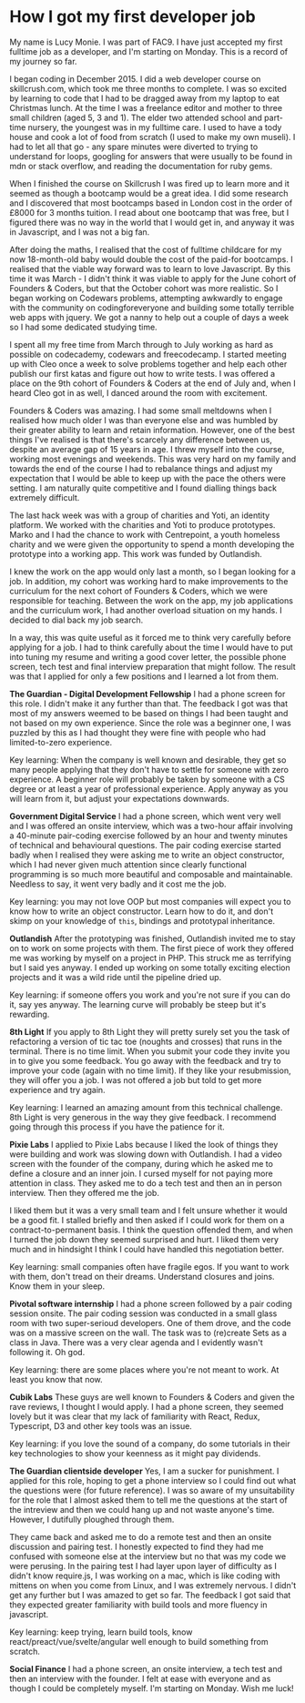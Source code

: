 # How I got my first developer job

My name is Lucy Monie. I was part of FAC9. I have just accepted my first fulltime job as a developer, and I'm starting on Monday. This is a record of my journey so far.

I began coding in December 2015. I did a web developer course on skillcrush.com, which took me three months to complete. I was so excited by learning to code that I had to be dragged away from my laptop to eat Christmas lunch. At the time I was a freelance editor and mother to three small children (aged 5, 3 and 1). The elder two attended school and part-time nursery, the youngest was in my fulltime care. I used to have a tody house and cook a lot of food from scratch (I used to make my own museli). I had to let all that go - any spare minutes were diverted to trying to understand for loops, googling for answers that were usually to be found in mdn or stack overflow, and reading the documentation for ruby gems.

When I finished the course on Skillcrush I was fired up to learn more and it seemed as though a bootcamp would be a great idea. I did some research and I discovered that most bootcamps based in London cost in the order of £8000 for 3 months tuition. I read about one bootcamp that was free, but I figured there was no way in the world that I would get in, and anyway it was in Javascript, and I was not a big fan.

After doing the maths, I realised that the cost of fulltime childcare for my now 18-month-old baby would double the cost of the paid-for bootcamps. I realised that the viable way forward was to learn to love Javascript. By this time it was March - I didn't think it was viable to apply for the June cohort of Founders & Coders, but that the October cohort was more realistic. So I began working on Codewars problems, attempting awkwardly to engage with the community on codingforeveryone and building some totally terrible web apps with jquery. We got a nanny to help out a couple of days a week so I had some dedicated studying time.

I spent all my free time from March through to July working as hard as possible on codecademy, codewars and freecodecamp. I started meeting up with Cleo once a week to solve problems together and help each other publish our first katas and figure out how to write tests. I was offered a place on the 9th cohort of Founders & Coders at the end of July and, when I heard Cleo got in as well, I danced around the room with excitement. 

Founders & Coders was amazing. I had some small meltdowns when I realised how much older I was than everyone else and was humbled by their greater ability to learn and retain information. However, one of the best things I've realised is that there's scarcely any difference between us, despite an average gap of 15 years in age. I threw myself into the course, working most evenings and weekends. This was very hard on my family and towards the end of the course I had to rebalance things and adjust my expectation that I would be able to keep up with the pace the others were setting. I am naturally quite competitive and I found dialling things back extremely difficult.

The last hack week was with a group of charities and Yoti, an identity platform. We worked with the charities and Yoti to produce prototypes. Marko and I had the chance to work with Centrepoint, a youth homeless charity and we were given the opportunity to spend a month developing the prototype into a working app. This work was funded by Outlandish.

I knew the work on the app would only last a month, so I began looking for a job. In addition, my cohort was working hard to make improvements to the curriculum for the next cohort of Founders & Coders, which we were responsible for teaching. Between the work on the app, my job applications and the curriculum work, I had another overload situation on my hands. I decided to dial back my job search. 

In a way, this was quite useful as it forced me to think very carefully before applying for a job. I had to think carefully about the time I would have to put into tuning my resume and writing a good cover letter, the possible phone screen, tech test and final interview preparation that might follow. The result was that I applied for only a few positions and I learned a lot from them.

**The Guardian - Digital Development Fellowship**
I had a phone screen for this role. I didn't make it any further than that. The feedback I got was that most of my answers weemed to be based on things I had been taught and not based on my own experience. Since the role was a beginner one, I was puzzled by this as I had thought they were fine with people who had limited-to-zero experience. 

Key learning: When the company is well known and desirable, they get so many people applying that they don't have to settle for someone with zero experience. A beginner role will probably be taken by someone with a CS degree or at least a year of professional experience. Apply anyway as you will learn from it, but adjust your expectations downwards.

**Government Digital Service**
I had a phone screen, which went very well and I was offered an onsite interview, which was a two-hour affair involving a 40-minute pair-coding exercise followed by an hour and twenty minutes of technical and behavioural questions. The pair coding exercise started badly when I realised they were asking me to write an object constructor, which I had never given much attention since clearly functional programming is so much more beautiful and composable and maintainable. Needless to say, it went very badly and it cost me the job.

Key learning: you may not love OOP but most companies will expect you to know how to write an object constructor. Learn how to do it, and don't skimp on your knowledge of `this`, bindings and prototypal inheritance.

**Outlandish**
After the prototyping was finished, Outlandish invited me to stay on to work on some projects with them. The first piece of work they offered me was working by myself on a project in PHP. This struck me as terrifying but I said yes anyway. I ended up working on some totally exciting election projects and it was a wild ride until the pipeline dried up. 

Key learning: if someone offers you work and you're not sure if you can do it, say yes anyway. The learning curve will probably be steep but it's rewarding.

**8th Light**
If you apply to 8th Light they will pretty surely set you the task of refactoring a version of tic tac toe (noughts and crosses) that runs in the terminal. There is no time limit. When you submit your code they invite you in to give you some feedback. You go away with the feedback and try to improve your code (again with no time limit). If they like your resubmission, they will offer you a job. I was not offered a job but told to get more experience and try again.

Key learning: I learned an amazing amount from this technical challenge. 8th Light is very generous in the way they give feedback. I recommend going through this process if you have the patience for it. 

**Pixie Labs**
I applied to Pixie Labs because I liked the look of things they were building and work was slowing down with Outlandish. I had a video screen with the founder of the company, during which he asked me to define a closure and an inner join. I cursed myself for not paying more attention in class. They asked me to do a tech test and then an in person interview. Then they offered me the job. 

I liked them but it was a very small team and I felt unsure whether it would be a good fit. I stalled briefly and then asked if I could work for them on a contract-to-permanent basis. I think the question offended them, and when I turned the job down they seemed surprised and hurt. I liked them very much and in hindsight I think I could have handled this negotiation better.

Key learning: small companies often have fragile egos. If you want to work with them, don't tread on their dreams. Understand closures and joins. Know them in your sleep.

**Pivotal software internship**
I had a phone screen followed by a pair coding session onsite. The pair coding session was conducted in a small glass room with two super-serioud developers. One of them drove, and the code was on a massive screen on the wall. The task was to (re)create Sets as a class in Java. There was a very clear agenda and I evidently wasn't following it. Oh god.

Key learning: there are some places where you're not meant to work. At least you know that now.

**Cubik Labs**
These guys are well known to Founders & Coders and given the rave reviews, I thought I would apply. I had a phone screen, they seemed lovely but it was clear that my lack of familiarity with React, Redux, Typescript, D3 and other key tools was an issue. 

Key learning: if you love the sound of a company, do some tutorials in their key technologies to show your keenness as it might pay dividends.

**The Guardian clientside developer**
Yes, I am a sucker for punishment. I applied for this role, hoping to get a phone interview so I could find out what the questions were (for future reference). I was so aware of my unsuitability for the role that I almost asked them to tell me the questions at the start of the intreview and then we could hang up and not waste anyone's time. However, I dutifully ploughed through them. 

They came back and asked me to do a remote test and then an onsite discussion and pairing test. I honestly expected to find they had me confused with someone else at the interview but no that was my code we were perusing. In the pairing test I had layer upon layer of difficulty as I didn't know require.js, I was working on a mac, which is like coding with mittens on when you come from Linux, and I was extremely nervous. I didn't get any further but I was amazed to get so far. The feedback I got said that they expected greater familiarity with build tools and more fluency in javascript.

Key learning: keep trying, learn build tools, know react/preact/vue/svelte/angular well enough to build something from scratch.

**Social Finance**
I had a phone screen, an onsite interview, a tech test and then an interview with the founder. I felt at ease with everyone and as though I could be completely myself. I'm starting on Monday. Wish me luck!

